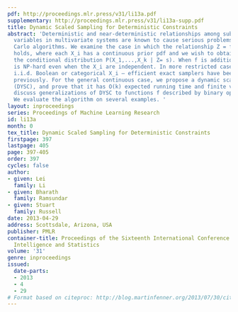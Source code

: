 ```yaml
---
pdf: http://proceedings.mlr.press/v31/li13a.pdf
supplementary: http://proceedings.mlr.press/v31/li13a-supp.pdf
title: Dynamic Scaled Sampling for Deterministic Constraints
abstract: 'Deterministic and near-deterministic relationships among subsets of random
  variables in multivariate systems are known to cause serious problems for Monte
  Carlo algorithms. We examine the case in which the relationship Z = f(X_1,...,X_k)
  holds, where each X_i has a continuous prior pdf and we wish to obtain samples from
  the conditional distribution P(X_1,...,X_k | Z= s). When f is addition, the problem
  is NP-hard even when the X_i are independent. In more restricted cases — for example,
  i.i.d. Boolean or categorical X_i — efficient exact samplers have been obtained
  previously. For the general continuous case, we propose a dynamic scaling algorithm
  (DYSC), and prove that it has O(k) expected running time and finite variance.  We
  discuss generalizations of DYSC to functions f described by binary operation trees.
  We evaluate the algorithm on several examples. '
layout: inproceedings
series: Proceedings of Machine Learning Research
id: li13a
month: 0
tex_title: Dynamic Scaled Sampling for Deterministic Constraints
firstpage: 397
lastpage: 405
page: 397-405
order: 397
cycles: false
author:
- given: Lei
  family: Li
- given: Bharath
  family: Ramsundar
- given: Stuart
  family: Russell
date: 2013-04-29
address: Scottsdale, Arizona, USA
publisher: PMLR
container-title: Proceedings of the Sixteenth International Conference on Artificial
  Intelligence and Statistics
volume: '31'
genre: inproceedings
issued:
  date-parts:
  - 2013
  - 4
  - 29
# Format based on citeproc: http://blog.martinfenner.org/2013/07/30/citeproc-yaml-for-bibliographies/
---
```


